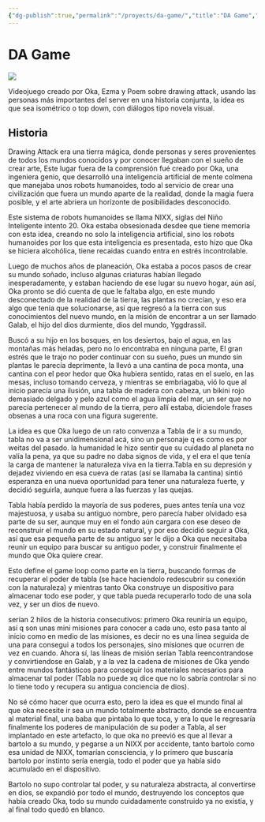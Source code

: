 ```yaml
---
{"dg-publish":true,"permalink":"/proyects/da-game/","title":"DA Game","created":"2023-03-17T18:49:25.641-05:00","updated":"2023-03-22T22:30:45.556-05:00"}
---
```



# DA Game

![](https://i.imgur.com/uPKEv5r.png)

Videojuego creado por Oka, Ezma y Poem sobre drawing attack, usando las personas más importantes del server en una historia conjunta, la idea es que sea isométrico o top down, con diálogos tipo novela visual.

## Historia

Drawing Attack era una tierra mágica, donde personas y seres provenientes de todos los mundos conocidos y por conocer llegaban con el sueño de crear arte, Este lugar fuera de la comprensión fué creado por Oka, una ingeniera genio, que desarrolló una inteligencia artificial de mente colmena que manejaba unos robots humanoides, todo al servicio de crear una civilización que fuera un mundo aparte de la realidad, donde la magia fuera posible, y el arte abriera un horizonte de posibilidades desconocido.

Este sistema de robots humanoides se llama NIXX, siglas del Niño Inteligente intento 20. Oka estaba obsesionada desdee que tiene memoria con esta idea, creando no solo la inteligencia artificial, sino los robots humanoides por los que esta inteligencia es presentada, esto hizo que Oka se hiciera alcohólica, tiene recaidas cuando entra en estrés incontrolable.

Luego de muchos años de planeación, Oka estaba a pocos pasos de crear su mundo soñado, incluso algunas criaturas habían llegado inesperadamente, y estaban haciendo de ese lugar su nuevo hogar, aún así, Oka pronto se dió cuenta de que le faltaba algo, en este mundo desconectado de la realidad de la tierra, las plantas no crecían, y eso era algo que tenía que solucionarse, así que regresó a la tierra con sus conocimientos del nuevo mundo, en la misión de encontrar a un ser llamado Galab, el hijo del dios durmiente, dios del mundo, Yggdrassil.

Buscó a su hijo en los bosques, en los desiertos, bajo el agua, en las montañas más heladas, pero no lo encontraba en ninguna parte, El gran estrés que le trajo no poder continuar con su sueño, pues un mundo sin plantas le parecía deprimente, la llevó a una cantina de poca monta, una cantina con el peor hedor que Oka hubiera sentido, ratas en el suelo, en las mesas, incluso tomando cerveza, y mientras se embriagaba, vió lo que al inicio parecía una ilusión, una tabla de madera con cabeza, un bikini rojo demasiado delgado y pelo azul como el agua limpia del mar, un ser que no parecía pertenecer al mundo de la tierra, pero allí estaba, diciendole frases obsenas a una roca con una figura sugerente.

La idea es que Oka luego de un rato convenza a Tabla de ir a su mundo, tabla no va a ser unidimensional acá, sino un personaje q es como es por weitas del pasado. la humanidad le hizo sentir que su cuidado al planeta no valía la pena, ya que su padre no daba signos de vida, y el era el que tenía la carga de mantener la naturaleza viva en la tierra.Tabla en su depresión y dejadez viviendo en esa cueva de ratas (así se llamaba la cantina) sintió esperanza en una nueva oportunidad para tener una naturaleza fuerte, y decidió seguirla, aunque fuera a las fuerzas y las quejas.

Tabla había perdido la mayoría de sus poderes, pues antes tenía una voz majestuosa, y usaba su antiguo nombre, pero parecía haber olvidado esa parte de su ser, aunque muy en el fondo aún cargara con ese deseo de reconstruir el mundo en su estado natural, y por eso decidió seguir a Oka, así que esa pequeña parte de su antiguo ser le dijo a Oka que necesitaba reunir un equipo para buscar su antiguo poder, y construir finalmente el mundo que Oka quiere crear.

Esto define el game loop como parte en la tierra, buscando formas de recuperar el poder de tabla (se hace haciendolo redescubrir su conexión con la naturaleza) y mientras tanto Oka construye un dispositivo para almacenar todo ese poder, y que tabla pueda recuperarlo todo de una sola vez, y ser un dios de nuevo. 

serían 2 hilos de la historia consecutivos: primero Oka reuniría un equipo, así q son unas mini misiones para conocer a cada uno, esto pasa tanto al inicio como en medio de las misiones, es decir no es una linea seguida de una para consegui a todos los personajes, sino misiones que ocurren de vez en cuando. Ahora sí, las líneas de misión serían Tabla reencontrandose y convirtiendose en Galab, y a la vez la cadena de misiones de Oka yendo entre mundos fantásticos para conseguir los materiales necesarios para almacenar tal poder (Tabla no puede xq dice que no lo sabría controlar si no lo tiene todo y recupera su antigua conciencia de dios).

No sé cómo hacer que ocurra esto, pero la idea es que el mundo final al que oka necesite ir sea un mundo totalmente abstracto, donde se encuentra al material final, una baba que pintaba lo que toca, y era lo que le regresaría finalmente los poderes de manipulación de su poder a Tabla, al ser implantado en este artefacto, lo que oka no preevió es que al llevar a bartolo a su mundo, y pegarse a un NIXX por accidente, tanto bartolo como esa unidad de NIXX, tomarían consciencia, y lo primero que buscaría bartolo por instinto sería energía, todo el poder que ya había sido acumulado en el dispositivo.

Bartolo no supo controlar tal poder, y su naturaleza abstracta, al convertirse en dios, se expandió por todo el mundo, destruyendo los conceptos que había creado Oka, todo su mundo cuidadamente construido ya no existía, y al final todo quedó en blanco.
